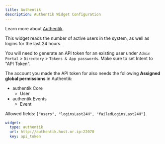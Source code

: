 ```yaml
---
title: Authentik
description: Authentik Widget Configuration
---
```


Learn more about [Authentik](https://github.com/goauthentik/authentik).

This widget reads the number of active users in the system, as well as logins for the last 24 hours.

You will need to generate an API token for an existing user under `Admin Portal` > `Directory` > `Tokens & App passwords`.
Make sure to set Intent to "API Token".

The account you made the API token for also needs the following **Assigned global permissions** in Authentik:

- authentik Core
  - User
- authentik Events
  - Event

Allowed fields: `["users", "loginsLast24H", "failedLoginsLast24H"]`.

```yaml
widget:
  type: authentik
  url: http://authentik.host.or.ip:22070
  key: api_token
```
